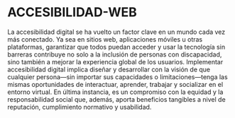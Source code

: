 # ACCESIBILIDAD-WEB

La accesibilidad digital se ha vuelto un factor clave en un mundo cada vez más conectado. Ya sea en sitios web, aplicaciones móviles u otras plataformas, garantizar que todos puedan acceder y usar la tecnología sin barreras contribuye no solo a la inclusión de personas con discapacidad, sino también a mejorar la experiencia global de los usuarios. Implementar accesibilidad digital implica diseñar y desarrollar con la visión de que cualquier persona—sin importar sus capacidades o limitaciones—tenga las mismas oportunidades de interactuar, aprender, trabajar y socializar en el entorno virtual. En última instancia, es un compromiso con la equidad y la responsabilidad social que, además, aporta beneficios tangibles a nivel de reputación, cumplimiento normativo y usabilidad.
